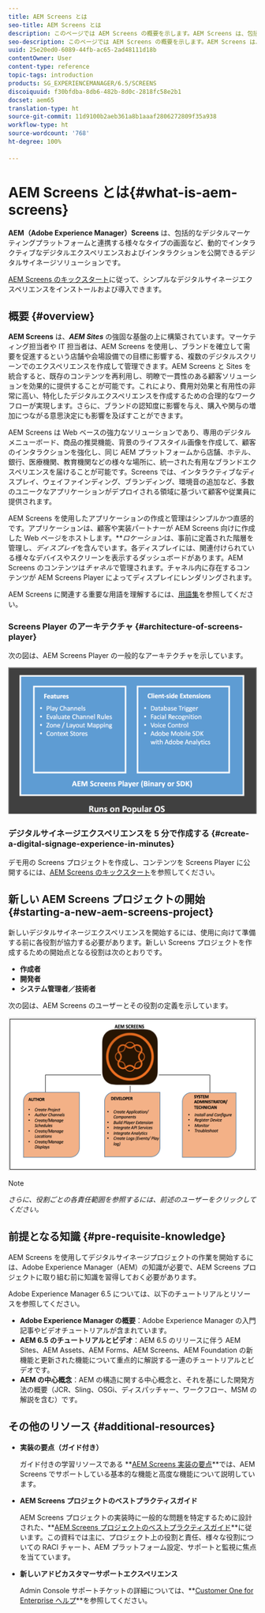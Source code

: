 ```yaml
---
title: AEM Screens とは
seo-title: AEM Screens とは
description: このページでは AEM Screens の概要を示します。AEM Screens は、包括的なデジタルマーケティングプラットフォームと連携する様々なタイプの画面など、動的でインタラクティブなデジタルエクスペリエンスおよびインタラクションを公開できるデジタルサイネージソリューションです。ここでは、Screens のアーキテクチャの概要と共に、プロジェクトの開発に関与する様々な役割について説明します。
seo-description: このページでは AEM Screens の概要を示します。AEM Screens は、包括的なデジタルマーケティングプラットフォームと連携する様々なタイプの画面など、動的でインタラクティブなデジタルエクスペリエンスおよびインタラクションを公開できるデジタルサイネージソリューションです。ここでは、Screens のアーキテクチャの概要と共に、プロジェクトの開発に関与する様々な役割について説明します。
uuid: 25e20ed0-6089-44fb-ac65-2ad48111d18b
contentOwner: User
content-type: reference
topic-tags: introduction
products: SG_EXPERIENCEMANAGER/6.5/SCREENS
discoiquuid: f30bfdba-8db6-482b-8d0c-2818fc58e2b1
docset: aem65
translation-type: ht
source-git-commit: 11d9100b2aeb361a8b1aaaf2806272809f35a938
workflow-type: ht
source-wordcount: '768'
ht-degree: 100%

---
```



# AEM Screens とは{#what-is-aem-screens}

**AEM（Adobe Experience Manager）Screens** は、包括的なデジタルマーケティングプラットフォームと連携する様々なタイプの画面など、動的でインタラクティブなデジタルエクスペリエンスおよびインタラクションを公開できるデジタルサイネージソリューションです。

[AEM Screens のキックスタート](kickstart-for-aem-screens.md)に従って、シンプルなデジタルサイネージエクスペリエンスをインストールおよび導入できます。

## 概要 {#overview}

**AEM Screens** は、***AEM Sites*** の強固な基盤の上に構築されています。マーケティング担当者や IT 担当者は、AEM Screens を使用し、ブランドを確立して需要を促進するという店舗や会場設備での目標に影響する、複数のデジタルスクリーンでのエクスペリエンスを作成して管理できます。AEM Screens と Sites を統合すると、既存のコンテンツを再利用し、明瞭で一貫性のある顧客ソリューションを効果的に提供することが可能です。これにより、費用対効果と有用性の非常に高い、特化したデジタルエクスペリエンスを作成するための合理的なワークフローが実現します。さらに、ブランドの認知度に影響を与え、購入や関与の増加につながる意思決定にも影響を及ぼすことができます。

AEM Screens は Web ベースの強力なソリューションであり、専用のデジタルメニューボード、商品の推奨機能、背景のライフスタイル画像を作成して、顧客のインタラクションを強化し、同じ AEM プラットフォームから店舗、ホテル、銀行、医療機関、教育機関などの様々な場所に、統一された有用なブランドエクスペリエンスを届けることが可能です。Screens では、インタラクティブなディスプレイ、ウェイファインディング、ブランディング、環境音の追加など、多数のユニークなアプリケーションがデプロイされる領域に基づいて顧客や従業員に提供されます。

AEM Screens を使用したアプリケーションの作成と管理はシンプルかつ直感的です。アプリケーションは、顧客や実装パートナーが AEM Screens 向けに作成した Web ページをホストします。***ロケーション*&#x200B;は、事前に定義された階層を管理し、*ディスプレイ*&#x200B;を含んでいます。各ディスプレイには、関連付けられている様々なデバイスやスクリーンを表示するダッシュボードがあります。AEM Screens のコンテンツは&#x200B;*チャネル*&#x200B;で管理されます。チャネル内に存在するコンテンツが AEM Screens Player によってディスプレイにレンダリングされます。

AEM Screens に関連する重要な用語を理解するには、[用語集](screens-glossary.md)を参照してください。

### Screens Player のアーキテクチャ {#architecture-of-screens-player}

次の図は、AEM Screens Player の一般的なアーキテクチャを示しています。

![chlimage_1-29](assets/chlimage_1-29.png)

### デジタルサイネージエクスペリエンスを 5 分で作成する {#create-a-digital-signage-experience-in-minutes}

デモ用の Screens プロジェクトを作成し、コンテンツを Screens Player に公開するには、[AEM Screens のキックスタート](kickstart-for-aem-screens.md)を参照してください。

## 新しい AEM Screens プロジェクトの開始 {#starting-a-new-aem-screens-project}

新しいデジタルサイネージエクスペリエンスを開始するには、使用に向けて準備する前に各役割が協力する必要があります。新しい Screens プロジェクトを作成するための開始点となる役割は次のとおりです。

* **作成者**
* **開発者**
* **システム管理者／技術者**

次の図は、AEM Screens のユーザーとその役割の定義を示しています。

![chlimage_1-30](assets/chlimage_1-30.png)

>[!NOTE]
>
>*さらに、役割ごとの各責任範囲を参照するには、前述のユーザーをクリックしてください。*

## 前提となる知識 {#pre-requisite-knowledge}

AEM Screens を使用してデジタルサイネージプロジェクトの作業を開始するには、Adobe Experience Manager（AEM）の知識が必要で、AEM Screens プロジェクトに取り組む前に知識を習得しておく必要があります。

Adobe Experience Manager 6.5 については、以下のチュートリアルとリソースを参照してください。

* **Adobe Experience Manager の概要**：Adobe Experience Manager の入門記事やビデオチュートリアルが含まれています。
* **AEM 6.5 のチュートリアルとビデオ**：AEM 6.5 のリリースに伴う AEM Sites、AEM Assets、AEM Forms、AEM Screens、AEM Foundation の新機能と更新された機能について重点的に解説する一連のチュートリアルとビデオです。
* **AEM の中心概念**：AEM の構造に関する中心概念と、それを基にした開発方法の概要（JCR、Sling、OSGi、ディスパッチャー、ワークフロー、MSM の解説を含む）です。

## その他のリソース {#additional-resources}

* **実装の要点（ガイド付き）**

   ガイド付きの学習リソースである **[AEM Screens 実装の要点](https://guided.adobe.com/?launch=AEM-7a#recommended/solutions/experience-manager)**では、AEM Screens でサポートしている基本的な機能と高度な機能について説明しています。

* **AEM Screens プロジェクトのベストプラクティスガイド**

   AEM Screens プロジェクトの実装時に一般的な問題を特定するために設計された、**[AEM Screens プロジェクトのベストプラクティスガイド](https://docs.adobe.com/content/help/ja-JP/experience-manager-screens/using/about-guide.html)**に従います。この資料では主に、プロジェクト上の役割と責任、様々な役割についての RACI チャート、AEM プラットフォーム設定、サポートと監視に焦点を当てています。

* **新しいアドビカスタマーサポートエクスペリエンス**

   Admin Console サポートチケットの詳細については、**[Customer One for Enterprise ヘルプ](https://docs.adobe.com/content/help/ja-JP/customer-one/using/home.htmlhome.html#)**を参照してください。
